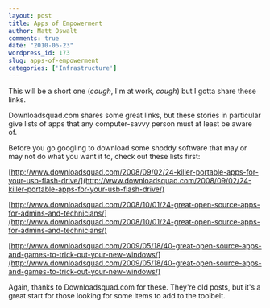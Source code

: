 ```yaml
---
layout: post
title: Apps of Empowerment
author: Matt Oswalt
comments: true
date: "2010-06-23"
wordpress_id: 173
slug: apps-of-empowerment
categories: ['Infrastructure']
---
```



This will be a short one (*cough*, I'm at work, *cough*) but I gotta share these links.

Downloadsquad.com shares some great links, but these stories in particular give lists of apps that any computer-savvy person must at least be aware of.

Before you go googling to download some shoddy software that may or may not do what you want it to, check out these lists first:

[http://www.downloadsquad.com/2008/09/02/24-killer-portable-apps-for-your-usb-flash-drive/](http://www.downloadsquad.com/2008/09/02/24-killer-portable-apps-for-your-usb-flash-drive/)

[http://www.downloadsquad.com/2008/10/01/24-great-open-source-apps-for-admins-and-technicians/](http://www.downloadsquad.com/2008/10/01/24-great-open-source-apps-for-admins-and-technicians/)

[http://www.downloadsquad.com/2009/05/18/40-great-open-source-apps-and-games-to-trick-out-your-new-windows/](http://www.downloadsquad.com/2009/05/18/40-great-open-source-apps-and-games-to-trick-out-your-new-windows/)

Again, thanks to Downloadsquad.com for these. They're old posts, but it's a great start for those looking for some items to add to the toolbelt.
